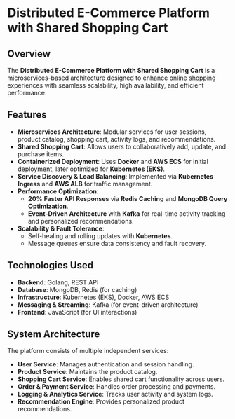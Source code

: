 # Distributed E-Commerce Platform with Shared Shopping Cart

## Overview
The **Distributed E-Commerce Platform with Shared Shopping Cart** is a microservices-based architecture designed to enhance online shopping experiences with seamless scalability, high availability, and efficient performance.

## Features
- **Microservices Architecture**: Modular services for user sessions, product catalog, shopping cart, activity logs, and recommendations.
- **Shared Shopping Cart**: Allows users to collaboratively add, update, and purchase items.
- **Containerized Deployment**: Uses **Docker** and **AWS ECS** for initial deployment, later optimized for **Kubernetes (EKS)**.
- **Service Discovery & Load Balancing**: Implemented via **Kubernetes Ingress** and **AWS ALB** for traffic management.
- **Performance Optimization**: 
  - **20% Faster API Responses** via **Redis Caching** and **MongoDB Query Optimization**.
  - **Event-Driven Architecture** with **Kafka** for real-time activity tracking and personalized recommendations.
- **Scalability & Fault Tolerance**:
  - Self-healing and rolling updates with **Kubernetes**.
  - Message queues ensure data consistency and fault recovery.

## Technologies Used
- **Backend**: Golang, REST API
- **Database**: MongoDB, Redis (for caching)
- **Infrastructure**: Kubernetes (EKS), Docker, AWS ECS
- **Messaging & Streaming**: Kafka (for event-driven architecture)
- **Frontend**: JavaScript (for UI interactions)

## System Architecture
The platform consists of multiple independent services:
- **User Service**: Manages authentication and session handling.
- **Product Service**: Maintains the product catalog.
- **Shopping Cart Service**: Enables shared cart functionality across users.
- **Order & Payment Service**: Handles order processing and payments.
- **Logging & Analytics Service**: Tracks user activity and system logs.
- **Recommendation Engine**: Provides personalized product recommendations.
